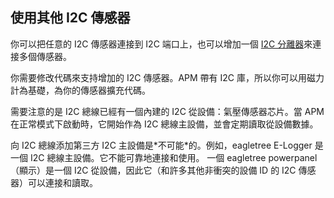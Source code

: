 ## 使用其他 I2C 傳感器 ##

你可以把任意的 I2C 傳感器連接到 I2C 端口上，也可以增加一個 [I2C 分離器](http://store.diydrones.com/I2C_Splitter_p/br-0009-02.htm)來連接多個傳感器。

你需要修改代碼來支持增加的 I2C 傳感器。APM 帶有 I2C 庫，所以你可以用磁力計為基礎，為你的傳感器擴充代碼。

需要注意的是 I2C 總線已經有一個內建的 I2C 從設備：氣壓傳感器芯片。當 APM 在正常模式下啟動時，它開始作為 I2C 總線主設備，並會定期讀取從設備數據。

向 I2C 總線添加第三方 I2C 主設備是\*不可能\*的。例如，eagletree E-Logger 是一個 I2C 總線主設備。它不能可靠地連接和使用。
一個 eagletree powerpanel（顯示）是一個 I2C 從設備，因此它（和許多其他非衝突的設備 ID 的 I2C 傳感器）可以連接和讀取。